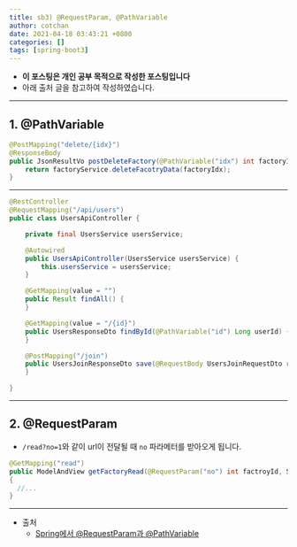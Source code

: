 ```yaml
---
title: sb3) @RequestParam, @PathVariable 
author: cotchan 
date: 2021-04-18 03:43:21 +0800 
categories: []
tags: [spring-boot3] 
---
```


+ **이 포스팅은 개인 공부 목적으로 작성한 포스팅입니다**
+ 아래 출처 글을 참고하여 작성하였습니다.

---

## 1. @PathVariable

```java
@PostMapping("delete/{idx}")
@ResponseBody
public JsonResultVo postDeleteFactory(@PathVariable("idx") int factoryIdx) {
	return factoryService.deleteFacotryData(factoryIdx);
}
```


---

```java
@RestController
@RequestMapping("/api/users")
public class UsersApiController {

    private final UsersService usersService;

    @Autowired
    public UsersApiController(UsersService usersService) {
        this.usersService = usersService;
    }

    @GetMapping(value = "")
    public Result findAll() {
    }

    @GetMapping(value = "/{id}")
    public UsersResponseDto findById(@PathVariable("id") Long userId) {
    }

    @PostMapping("/join")
    public UsersJoinResponseDto save(@RequestBody UsersJoinRequestDto requestDto) {
    }

}
```

---

## 2. @RequestParam

+ `/read?no=1`와 같이 url이 전달될 때 `no` 파라메터를 받아오게 됩니다.

```java
@GetMapping("read")
public ModelAndView getFactoryRead(@RequestParam("no") int factroyId, SearchCriteria criteria) 
{
  //...    
}
```


---

+ 출처
  + [Spring에서 @RequestParam과 @PathVariable](https://elfinlas.github.io/2018/02/18/spring-parameter/)
